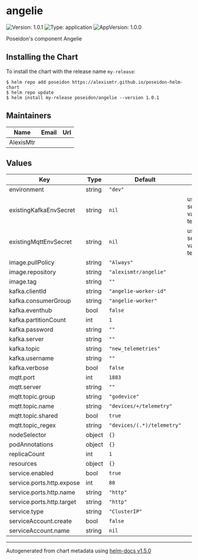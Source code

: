  
# angelie

![Version: 1.0.1](https://img.shields.io/badge/Version-1.0.1-informational?style=flat-square) ![Type: application](https://img.shields.io/badge/Type-application-informational?style=flat-square) ![AppVersion: 1.0.0](https://img.shields.io/badge/AppVersion-1.0.0-informational?style=flat-square)

Poseidon's component Angelie

## Installing the Chart

To install the chart with the release name `my-release`:

```console
$ helm repo add poseidon https://alexismtr.github.io/poseidon-helm-chart
$ helm repo update
$ helm install my-release poseidon/angelie --version 1.0.1
```

## Maintainers

| Name | Email | Url |
| ---- | ------ | --- |
| AlexisMtr |  |  |

## Values

| Key | Type | Default | Description |
|-----|------|---------|-------------|
| environment | string | `"dev"` |  |
| existingKafkaEnvSecret | string | `nil` | use existing secret to set environment variable see templates/secret.yaml |
| existingMqttEnvSecret | string | `nil` | use existing secret to set environment variable see templates/secret.yaml |
| image.pullPolicy | string | `"Always"` |  |
| image.repository | string | `"alexismtr/angelie"` |  |
| image.tag | string | `""` |  |
| kafka.clientId | string | `"angelie-worker-id"` |  |
| kafka.consumerGroup | string | `"angelie-worker"` |  |
| kafka.eventhub | bool | `false` |  |
| kafka.partitionCount | int | `1` |  |
| kafka.password | string | `""` |  |
| kafka.server | string | `""` |  |
| kafka.topic | string | `"new_telemetries"` |  |
| kafka.username | string | `""` |  |
| kafka.verbose | bool | `false` |  |
| mqtt.port | int | `1883` |  |
| mqtt.server | string | `""` |  |
| mqtt.topic.group | string | `"godevice"` |  |
| mqtt.topic.name | string | `"devices/+/telemetry"` |  |
| mqtt.topic.shared | bool | `true` |  |
| mqtt.topic_regex | string | `"devices/(.*)/telemetry"` |  |
| nodeSelector | object | `{}` |  |
| podAnnotations | object | `{}` |  |
| replicaCount | int | `1` |  |
| resources | object | `{}` |  |
| service.enabled | bool | `true` |  |
| service.ports.http.expose | int | `80` |  |
| service.ports.http.name | string | `"http"` |  |
| service.ports.http.target | string | `"http"` |  |
| service.type | string | `"ClusterIP"` |  |
| serviceAccount.create | bool | `false` |  |
| serviceAccount.name | string | `nil` |  |

----------------------------------------------
Autogenerated from chart metadata using [helm-docs v1.5.0](https://github.com/norwoodj/helm-docs/releases/v1.5.0)
